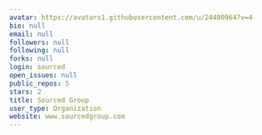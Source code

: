 ```yaml
---
avatar: https://avatars1.githubusercontent.com/u/24400964?v=4
bio: null
email: null
followers: null
following: null
forks: null
login: sourced
open_issues: null
public_repos: 5
stars: 2
title: Sourced Group
user_type: Organization
website: www.sourcedgroup.com
---
```

